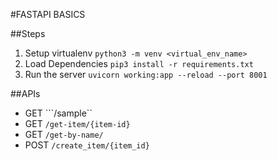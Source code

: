 #FASTAPI BASICS

##Steps

1) Setup virtualenv
    ```python3 -m venv <virtual_env_name>```
2) Load Dependencies
    ```pip3 install -r requirements.txt```
3) Run the server
    ```uvicorn working:app --reload --port 8001```

##APIs

*   GET   ```/sample``
*   GET   ```/get-item/{item-id}```
*   GET   ```/get-by-name/```
*   POST  ```/create_item/{item_id}```
